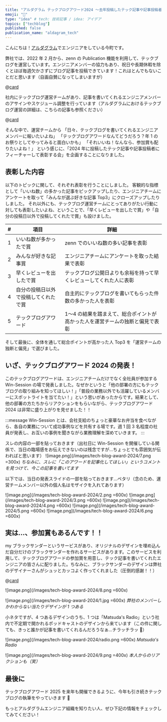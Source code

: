 ```yaml
---
title: "アルダグラム テックブログアワード2024 〜去年投稿したテック記事や記事投稿者にフィーチャーして表彰してみた話〜"
emoji: "🏅"
type: "idea" # tech: 技術記事 / idea: アイデア
topics: ["techblog"]
published: false
publication_name: "aldagram_tech"
---
```


こんにちは！[アルダグラム](https://aldagram.com/about/)でエンジニアをしている今町です。

弊社では、2022 年 2 月から、zenn の Publication 機能を利用して、テックブログを運営しています。エンジニアメンバーの協力もあり、祝日や長期休暇を除くとほぼ毎週欠かさずにブログ記事を投稿できています！これはとんでもないことだと思います（自画自賛になってしまいますが）

@[card](https://zenn.dev/p/aldagram_tech)

社内にテックブログ運営チームがあり、記事を書いてくれるエンジニアメンバーのアサインやスケジュール調整を行っています（アルダグラムにおけるテックブログ運営の詳細は、こちらの記事も参照ください）

@[card](https://zenn.dev/aldagram_tech/articles/tech-blog-management-story)

そんな中で、運営チームから
「日々、テックブログを書いてくれるエンジニアメンバーに報いたいよね」
「テックブログアワードなんてどうだろう？年 1 のお祭りとしてやってみると面白いかも」
「それいいね！なんなら、参加賞も配りたいよね！」
という感じに、「2024 年に投稿したテック記事や記事投稿者にフィーチャーして表彰する会」を企画することになりました。

## 表彰した内容

以下のトピックに関して、それぞれ表彰を行うことにしました。
客観的な指標として「いいね数」の多かった記事をピックアップしたり、エンジニアチームにアンケートを取って「みんなが選ぶ好きな記事 Top3」にクローズアップしたりしました。
それ以外にも、テックブログ運営チームにとってありがたい行動に対しても表彰したいよね、ということで、「早くレビューを出したで賞」や「自分の投稿日以外で投稿してくれたで賞」も設けました。

| #   | 項目                                 | 詳細                                                                          |
| --- | ------------------------------------ | ----------------------------------------------------------------------------- |
| 1   | いいね数が多かったで賞               | zenn でのいいね数の多い記事を表彰                                             |
| 2   | みんなが好きな記事賞                 | エンジニアチームにアンケートを取った結果で表彰                                |
| 3   | 早くレビューを出したで賞             | テックブログ公開日よりも余裕を持って早くレビューしてくれた人に表彰            |
| 4   | 自分の投稿日以外で投稿してくれたで賞 | 自主的にテックブログを書いてもらった件数の多かった人を表彰                    |
| 5   | テックブログアワード                 | 1〜4 の結果を踏まえて、総合ポイントが高かった人を運営チームの独断と偏見で表彰 |

そして最後に、全体を通して総合ポイントが高かった人 Top3 を「運営チームの独断と偏見」で選びました。

## いざ、テックブログアワード 2024 の発表！

このテックブログアワードは、エンジニアチームだけでなく全社員が参加する Win-Session の場で発表しました。なぜかというと「他の部署の方にもテックブログの取り組みを知ってほしい！」「普段の業務以外でも活躍しているメンバーにスポットライトを当てたい！」という思いがあったからです。結果として、他の部署の方たちからリアクションをもらいながら、テックブログアワード 2024 は非常に盛り上がりを見せました！！

:::message
Win-Session とは、会社支給のちょっと豪華なお弁当を食べながら、各自の業務について成功事例などを共有する場です。週 1 回 3 名程度の社員が発表し、お互いの事例を聞きながら業務理解を深めていきます。
:::

スレの内容の一部を貼っておきます（出社日に Win-Session を開催している関係で、当日の臨場感をお伝えできないのは残念ですが…ちょっとでも雰囲気が伝わればと思います）
![image.png](/images/tech-blog-award-2024/7.png =300x)
_ちなみに、スレに「このアワードを記事化してほしい」というコメントを見つけて、今この記事を書いてます_

以下では、当日の発表スライドの一部を貼っておきます…ペタリ（念のため、運営チームメンバー以外の個人名はモザイクを入れてあります）

![image.png](/images/tech-blog-award-2024/2.png =600x)
![image.png](/images/tech-blog-award-2024/3.png =600x)
![image.png](/images/tech-blog-award-2024/4.png =600x)
![image.png](/images/tech-blog-award-2024/5.png =600x)
![image.png](/images/tech-blog-award-2024/6.png =600x)

## 実は…、参加賞もあるんです！！

my ブラックサンダーというサービスがあり、オリジナルのデザインを埋め込んだ自分だけのブラックサンダーを作れるサービスがあります。このサービスを利用して、テックブログアワードの参加賞を用意し、テック記事を書いてくれたエンジニアの皆さんに配りました。ちなみに、ブラックサンダーのデザインは弊社のデザイナーさんがシュッとカッコよく作ってくれました（圧倒的感謝！！）

@[card](https://blackthunder.jp/column/1-17/)

![image.png](/images/tech-blog-award-2024/8.png =600x)

![image.png](/images/tech-blog-award-2024/1.jpg =600x)
_弊社のメンバーしかわからない当たりデザインが 1 つある_

小ネタですが、4 つあるデザインのうち、1 つは「Matsuda's Radio」という社内で不定期で開かれるポッドキャストのデザインから来ています（この件に関しても、きっと誰かが記事を書いてくれるんだろうなぁ…チラッチラッ 👀）

![image.png](/images/tech-blog-award-2024/radio.png =600x)
_Matsuda's Radio_

![image.png](/images/tech-blog-award-2024/9.png =400x)
_本人からのリアクションも（笑）_

## 最後に

テックブログアワード 2025 を来年も開催できるように、今年も引き続きテックブログの執筆をやっていきます 💪

もっとアルダグラムエンジニア組織を知りたい人、ぜひ下記の情報をチェックしてみてください！
